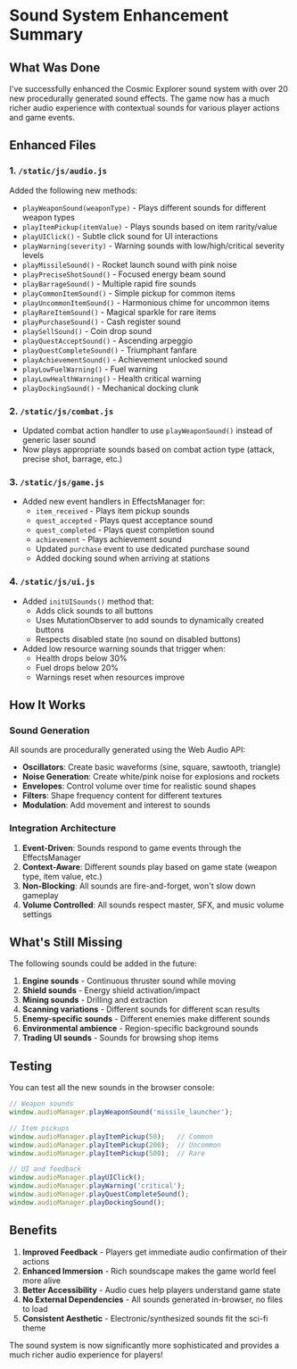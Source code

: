 # Sound System Enhancement Summary

## What Was Done

I've successfully enhanced the Cosmic Explorer sound system with over 20 new procedurally generated sound effects. The game now has a much richer audio experience with contextual sounds for various player actions and game events.

## Enhanced Files

### 1. `/static/js/audio.js`
Added the following new methods:
- `playWeaponSound(weaponType)` - Plays different sounds for different weapon types
- `playItemPickup(itemValue)` - Plays sounds based on item rarity/value
- `playUIClick()` - Subtle click sound for UI interactions
- `playWarning(severity)` - Warning sounds with low/high/critical severity levels
- `playMissileSound()` - Rocket launch sound with pink noise
- `playPreciseShotSound()` - Focused energy beam sound
- `playBarrageSound()` - Multiple rapid fire sounds
- `playCommonItemSound()` - Simple pickup for common items
- `playUncommonItemSound()` - Harmonious chime for uncommon items
- `playRareItemSound()` - Magical sparkle for rare items
- `playPurchaseSound()` - Cash register sound
- `playSellSound()` - Coin drop sound
- `playQuestAcceptSound()` - Ascending arpeggio
- `playQuestCompleteSound()` - Triumphant fanfare
- `playAchievementSound()` - Achievement unlocked sound
- `playLowFuelWarning()` - Fuel warning
- `playLowHealthWarning()` - Health critical warning
- `playDockingSound()` - Mechanical docking clunk

### 2. `/static/js/combat.js`
- Updated combat action handler to use `playWeaponSound()` instead of generic laser sound
- Now plays appropriate sounds based on combat action type (attack, precise shot, barrage, etc.)

### 3. `/static/js/game.js`
- Added new event handlers in EffectsManager for:
  - `item_received` - Plays item pickup sounds
  - `quest_accepted` - Plays quest acceptance sound
  - `quest_completed` - Plays quest completion sound
  - `achievement` - Plays achievement sound
  - Updated `purchase` event to use dedicated purchase sound
  - Added docking sound when arriving at stations

### 4. `/static/js/ui.js`
- Added `initUISounds()` method that:
  - Adds click sounds to all buttons
  - Uses MutationObserver to add sounds to dynamically created buttons
  - Respects disabled state (no sound on disabled buttons)
- Added low resource warning sounds that trigger when:
  - Health drops below 30%
  - Fuel drops below 20%
  - Warnings reset when resources improve

## How It Works

### Sound Generation
All sounds are procedurally generated using the Web Audio API:
- **Oscillators**: Create basic waveforms (sine, square, sawtooth, triangle)
- **Noise Generation**: Create white/pink noise for explosions and rockets
- **Envelopes**: Control volume over time for realistic sound shapes
- **Filters**: Shape frequency content for different textures
- **Modulation**: Add movement and interest to sounds

### Integration Architecture
1. **Event-Driven**: Sounds respond to game events through the EffectsManager
2. **Context-Aware**: Different sounds play based on game state (weapon type, item value, etc.)
3. **Non-Blocking**: All sounds are fire-and-forget, won't slow down gameplay
4. **Volume Controlled**: All sounds respect master, SFX, and music volume settings

## What's Still Missing

The following sounds could be added in the future:
1. **Engine sounds** - Continuous thruster sound while moving
2. **Shield sounds** - Energy shield activation/impact
3. **Mining sounds** - Drilling and extraction
4. **Scanning variations** - Different sounds for different scan results
5. **Enemy-specific sounds** - Different enemies make different sounds
6. **Environmental ambience** - Region-specific background sounds
7. **Trading UI sounds** - Sounds for browsing shop items

## Testing

You can test all the new sounds in the browser console:

```javascript
// Weapon sounds
window.audioManager.playWeaponSound('missile_launcher');

// Item pickups
window.audioManager.playItemPickup(50);   // Common
window.audioManager.playItemPickup(200);  // Uncommon
window.audioManager.playItemPickup(500);  // Rare

// UI and feedback
window.audioManager.playUIClick();
window.audioManager.playWarning('critical');
window.audioManager.playQuestCompleteSound();
window.audioManager.playDockingSound();
```

## Benefits

1. **Improved Feedback** - Players get immediate audio confirmation of their actions
2. **Enhanced Immersion** - Rich soundscape makes the game world feel more alive
3. **Better Accessibility** - Audio cues help players understand game state
4. **No External Dependencies** - All sounds generated in-browser, no files to load
5. **Consistent Aesthetic** - Electronic/synthesized sounds fit the sci-fi theme

The sound system is now significantly more sophisticated and provides a much richer audio experience for players!

